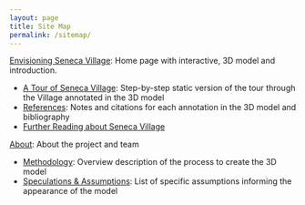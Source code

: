 ```yaml
---
layout: page
title: Site Map
permalink: /sitemap/
---
```


[Envisioning Seneca Village](/index): Home page with interactive, 3D model and introduction.
- [A Tour of Seneca Village](/tour): Step-by-step static version of the tour through the Village annotated in the 3D model
- [References](/references): Notes and citations for each annotation in the 3D model and bibliography
- [Further Reading about Seneca Village](/readings)

[About](/about): About the project and team
- [Methodology](/methodology): Overview description of the process to create the 3D model
- [Speculations & Assumptions](/speculations): List of specific assumptions informing the appearance of the model
